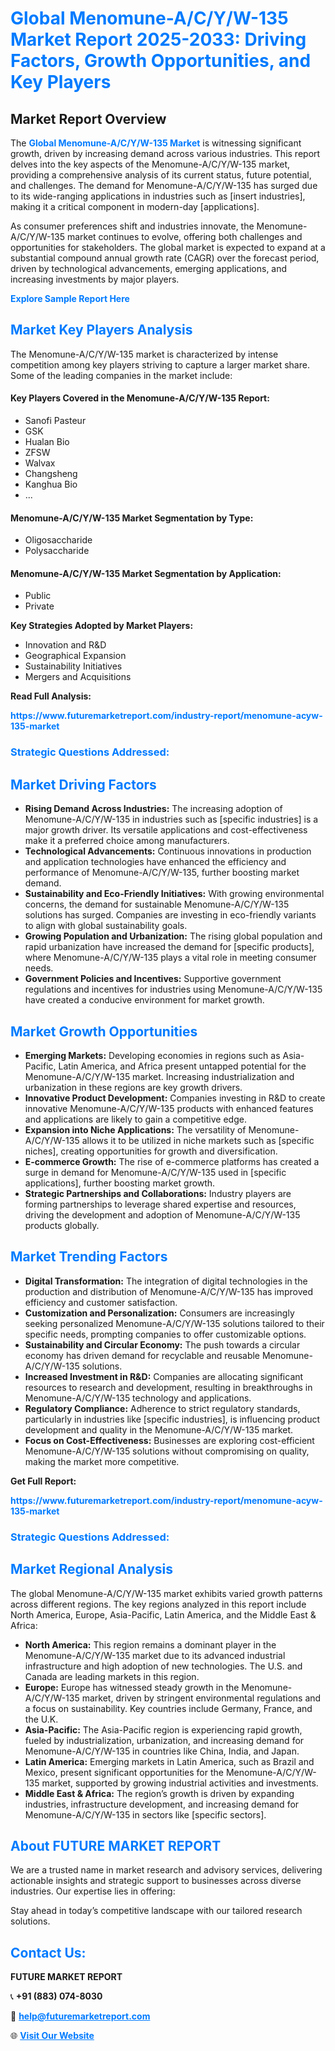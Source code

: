 <h1 style="color: #007BFF;">Global Menomune-A/C/Y/W-135 Market Report 2025-2033: Driving Factors, Growth Opportunities, and Key Players</h1>

<section id="overview">
<h2>Market Report Overview</h2>
<p>The <a href="https://www.futuremarketreport.com/industry-report/menomune-acyw-135-market" style="color: #007BFF; text-decoration: none;"><strong>Global Menomune-A/C/Y/W-135 Market</strong></a> is witnessing significant growth, driven by increasing demand across various industries. This report delves into the key aspects of the Menomune-A/C/Y/W-135 market, providing a comprehensive analysis of its current status, future potential, and challenges. The demand for Menomune-A/C/Y/W-135 has surged due to its wide-ranging applications in industries such as [insert industries], making it a critical component in modern-day [applications].</p>
<p>As consumer preferences shift and industries innovate, the Menomune-A/C/Y/W-135 market continues to evolve, offering both challenges and opportunities for stakeholders. The global market is expected to expand at a substantial compound annual growth rate (CAGR) over the forecast period, driven by technological advancements, emerging applications, and increasing investments by major players.</p>
</section>

<section id="overview">
<p><a href="https://www.futuremarketreport.com/request-sample/reportId=105739" style="color: #007BFF; text-decoration: none;"><strong>Explore Sample Report Here</strong></a></p>
</section>

<section id="key-players">
<h2 style="color: #007BFF;">Market Key Players Analysis</h2>
<p>The Menomune-A/C/Y/W-135 market is characterized by intense competition among key players striving to capture a larger market share. Some of the leading companies in the market include:</p>
<h4>Key Players Covered in the Menomune-A/C/Y/W-135 Report:</h4>
<ul><li>Sanofi Pasteur</li><li>GSK</li><li>Hualan Bio</li><li>ZFSW</li><li>Walvax</li><li>Changsheng</li><li>Kanghua Bio</li><li>...</li></ul>
<h4>Menomune-A/C/Y/W-135 Market Segmentation by Type:</h4>
<ul><li>Oligosaccharide</li><li>Polysaccharide</li></ul>

<h4>Menomune-A/C/Y/W-135 Market Segmentation by Application:</h4>
<ul><li>Public</li><li>Private</li></ul>
<p><strong>Key Strategies Adopted by Market Players:</strong></p>
<ul>
<li>Innovation and R&D</li>
<li>Geographical Expansion</li>
<li>Sustainability Initiatives</li>
<li>Mergers and Acquisitions</li>
</ul>
</section>

<section>
<p><strong>Read Full Analysis: </strong></p><a href="https://www.futuremarketreport.com/industry-report/menomune-acyw-135-market" style="color: #007BFF; text-decoration: none;"><strong>https://www.futuremarketreport.com/industry-report/menomune-acyw-135-market</strong></a>
<h3 style="color: #007BFF;">Strategic Questions Addressed:</h3>
</section>

<section id="driving-factors">
<h2 style="color: #007BFF;">Market Driving Factors</h2>
<ul>
<li><strong>Rising Demand Across Industries:</strong> The increasing adoption of Menomune-A/C/Y/W-135 in industries such as [specific industries] is a major growth driver. Its versatile applications and cost-effectiveness make it a preferred choice among manufacturers.</li>
<li><strong>Technological Advancements:</strong> Continuous innovations in production and application technologies have enhanced the efficiency and performance of Menomune-A/C/Y/W-135, further boosting market demand.</li>
<li><strong>Sustainability and Eco-Friendly Initiatives:</strong> With growing environmental concerns, the demand for sustainable Menomune-A/C/Y/W-135 solutions has surged. Companies are investing in eco-friendly variants to align with global sustainability goals.</li>
<li><strong>Growing Population and Urbanization:</strong> The rising global population and rapid urbanization have increased the demand for [specific products], where Menomune-A/C/Y/W-135 plays a vital role in meeting consumer needs.</li>
<li><strong>Government Policies and Incentives:</strong> Supportive government regulations and incentives for industries using Menomune-A/C/Y/W-135 have created a conducive environment for market growth.</li>
</ul>
</section>

<section id="growth-opportunities">
<h2 style="color: #007BFF;">Market Growth Opportunities</h2>
<ul>
<li><strong>Emerging Markets:</strong> Developing economies in regions such as Asia-Pacific, Latin America, and Africa present untapped potential for the Menomune-A/C/Y/W-135 market. Increasing industrialization and urbanization in these regions are key growth drivers.</li>
<li><strong>Innovative Product Development:</strong> Companies investing in R&D to create innovative Menomune-A/C/Y/W-135 products with enhanced features and applications are likely to gain a competitive edge.</li>
<li><strong>Expansion into Niche Applications:</strong> The versatility of Menomune-A/C/Y/W-135 allows it to be utilized in niche markets such as [specific niches], creating opportunities for growth and diversification.</li>
<li><strong>E-commerce Growth:</strong> The rise of e-commerce platforms has created a surge in demand for Menomune-A/C/Y/W-135 used in [specific applications], further boosting market growth.</li>
<li><strong>Strategic Partnerships and Collaborations:</strong> Industry players are forming partnerships to leverage shared expertise and resources, driving the development and adoption of Menomune-A/C/Y/W-135 products globally.</li>
</ul>
</section>

<section id="trending-factors">
<h2 style="color: #007BFF;">Market Trending Factors</h2>
<ul>
<li><strong>Digital Transformation:</strong> The integration of digital technologies in the production and distribution of Menomune-A/C/Y/W-135 has improved efficiency and customer satisfaction.</li>
<li><strong>Customization and Personalization:</strong> Consumers are increasingly seeking personalized Menomune-A/C/Y/W-135 solutions tailored to their specific needs, prompting companies to offer customizable options.</li>
<li><strong>Sustainability and Circular Economy:</strong> The push towards a circular economy has driven demand for recyclable and reusable Menomune-A/C/Y/W-135 solutions.</li>
<li><strong>Increased Investment in R&D:</strong> Companies are allocating significant resources to research and development, resulting in breakthroughs in Menomune-A/C/Y/W-135 technology and applications.</li>
<li><strong>Regulatory Compliance:</strong> Adherence to strict regulatory standards, particularly in industries like [specific industries], is influencing product development and quality in the Menomune-A/C/Y/W-135 market.</li>
<li><strong>Focus on Cost-Effectiveness:</strong> Businesses are exploring cost-efficient Menomune-A/C/Y/W-135 solutions without compromising on quality, making the market more competitive.</li>
</ul>
</section>

<section>
<p><strong>Get Full Report: </strong></p><a href="https://www.futuremarketreport.com/industry-report/menomune-acyw-135-market" style="color: #007BFF; text-decoration: none;"><strong>https://www.futuremarketreport.com/industry-report/menomune-acyw-135-market</strong></a>
<h3 style="color: #007BFF;">Strategic Questions Addressed:</h3>
</section>


<section id="regional-analysis">
<h2 style="color: #007BFF;">Market Regional Analysis</h2>
<p>The global Menomune-A/C/Y/W-135 market exhibits varied growth patterns across different regions. The key regions analyzed in this report include North America, Europe, Asia-Pacific, Latin America, and the Middle East & Africa:</p>
<ul>
<li><strong>North America:</strong> This region remains a dominant player in the Menomune-A/C/Y/W-135 market due to its advanced industrial infrastructure and high adoption of new technologies. The U.S. and Canada are leading markets in this region.</li>
<li><strong>Europe:</strong> Europe has witnessed steady growth in the Menomune-A/C/Y/W-135 market, driven by stringent environmental regulations and a focus on sustainability. Key countries include Germany, France, and the U.K.</li>
<li><strong>Asia-Pacific:</strong> The Asia-Pacific region is experiencing rapid growth, fueled by industrialization, urbanization, and increasing demand for Menomune-A/C/Y/W-135 in countries like China, India, and Japan.</li>
<li><strong>Latin America:</strong> Emerging markets in Latin America, such as Brazil and Mexico, present significant opportunities for the Menomune-A/C/Y/W-135 market, supported by growing industrial activities and investments.</li>
<li><strong>Middle East & Africa:</strong> The region’s growth is driven by expanding industries, infrastructure development, and increasing demand for Menomune-A/C/Y/W-135 in sectors like [specific sectors].</li>
</ul>
</section>

<footer>
<h2 style="color: #007BFF;">About FUTURE MARKET REPORT</h2>
<p>We are a trusted name in market research and advisory services, delivering actionable insights and strategic support to businesses across diverse industries. Our expertise lies in offering:</p>

<p>Stay ahead in today’s competitive landscape with our tailored research solutions.</p>

<h2 style="color: #007BFF;">Contact Us:</h2>
<p><strong>FUTURE MARKET REPORT</strong></p>
<p>📞 <strong>+91 (883) 074-8030</strong></p>
<p>📧 <strong><a href="mailto:help@futuremarketreport.com" style="color: #007BFF;">help@futuremarketreport.com</a></strong></p>
<p>🌐 <strong><a href="https://www.futuremarketreport.com/" style="color: #007BFF;">Visit Our Website</a></strong></p>
</footer>